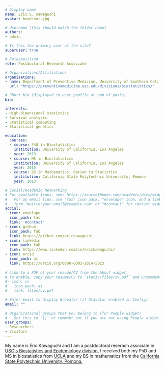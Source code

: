 ```yaml
---
# Display name
name: Eric S. Kawaguchi
avatar: headshot.jpg

# Username (this should match the folder name)
authors:
- admin

# Is this the primary user of the site?
superuser: true

# Role/position
role: Postdoctoral Research Associate

# Organizations/Affiliations
organizations:
- name: Department of Preventive Medicine, University of Southern California
  url: "https://preventivemedicine.usc.edu/divisions/biostatistics/"

# Short bio (displayed in user profile at end of posts)
bio: 

interests:
- High-dimensional statistics
- Survival analysis
- Statistical computing
- Statistical genetics

education:
  courses:
  - course: PhD in Biostatistics
    institution: University of California, Los Angeles
    year: 2019
  - course: MS in Biostatistics
    institution: University of California, Los Angeles
    year: 2015
  - course: BS in Mathematics, Option in Statistics
    institution: California State Polytechnic University, Pomona
    year: 2013

# Social/Academic Networking
# For available icons, see: https://sourcethemes.com/academic/docs/widgets/#icons
#   For an email link, use "fas" icon pack, "envelope" icon, and a link in the
#   form "mailto:your-email@example.com" or "#contact" for contact widget.
social:
- icon: envelope
  icon_pack: fas
  link: '#contact'
- icon: github
  icon_pack: fab
  link: https://github.com/erickawaguchi
- icon: linkedin
  icon_pack: fab
  link: https://www.linkedin.com/in/erickawaguchi/
- icon: orcid
  icon_pack: ai
  link: https://orcid.org/0000-0003-2014-5023
  
# Link to a PDF of your resume/CV from the About widget.
# To enable, copy your resume/CV to `static/files/cv.pdf` and uncomment the lines below.  
#- icon: cv
#   icon_pack: ai
#   link: files/cv.pdf

# Enter email to display Gravatar (if Gravatar enabled in Config)
email: ""
  
# Organizational groups that you belong to (for People widget)
#   Set this to `[]` or comment out if you are not using People widget.  
user_groups:
- Researchers
- Visitors
---
```


My name is Eric Kawaguchi and I am a postdoctoral reserach associate
                in <a href="https://biostatsepi.usc.edu/" target="_blank"> USC's Biostatistics and Epidemiology division.</a> I received both my PhD and MS in biostatistics from <a href="https://biostat.ucla.edu" target="_blank">
                    UCLA</a> and my BS in mathematics from the <a href="https://www.cpp.edu/~math" target="_blank">California State Polytechnic University, Pomona.</a>